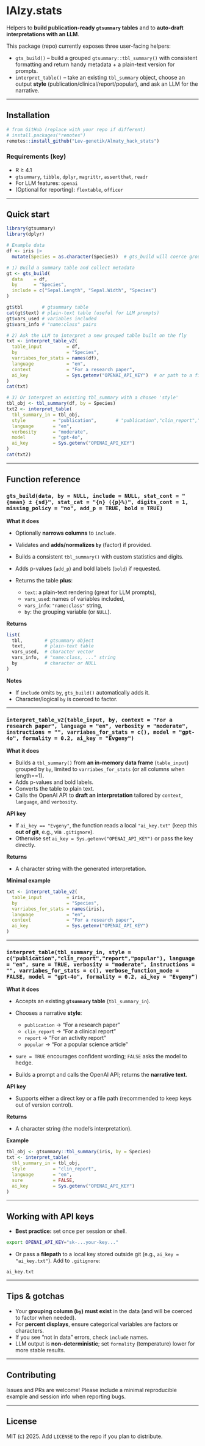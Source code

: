 # lAIzy.stats

Helpers to **build publication-ready `gtsummary` tables** and to **auto-draft interpretations with an LLM**.

This package (repo) currently exposes three user-facing helpers:

* `gts_build()` – build a grouped `gtsummary::tbl_summary()` with consistent formatting and return handy metadata + a plain-text version for prompts.
* `interpret_table()` – take an existing `tbl_summary` object, choose an output **style** (publication/clinical/report/popular), and ask an LLM for the narrative.

---

## Installation

```r
# from GitHub (replace with your repo if different)
# install.packages("remotes")
remotes::install_github("Lev-genetik/Almaty_hack_stats")
```

### Requirements (key)

* R ≥ 4.1
* `gtsummary`, `tibble`, `dplyr`, `magrittr`, `assertthat`, `readr`
* For LLM features: `openai`
* (Optional for reporting): `flextable`, `officer`

---

## Quick start

```r
library(gtsummary)
library(dplyr)

# Example data
df <- iris |>
  mutate(Species = as.character(Species))  # gts_build will coerce grouping to factor if needed

# 1) Build a summary table and collect metadata
gt <- gts_build(
  data    = df,
  by      = "Species",
  include = c("Sepal.Length", "Sepal.Width", "Species")
)

gt$tbl       # gtsummary table
cat(gt$text) # plain-text table (useful for LLM prompts)
gt$vars_used # variables included
gt$vars_info # "name:class" pairs

# 2) Ask the LLM to interpret a new grouped table built on the fly
txt <- interpret_table_v2(
  table_input         = df,
  by                  = "Species",
  varriabes_for_stats = names(df),
  language            = "en",
  context             = "For a research paper",
  ai_key              = Sys.getenv("OPENAI_API_KEY")  # or path to a file you keep out of git
)
cat(txt)

# 3) Or interpret an existing tbl_summary with a chosen 'style'
tbl_obj <- tbl_summary(df, by = Species)
txt2 <- interpret_table(
  tbl_summary_in = tbl_obj,
  style          = "publication",       # "publication","clin_report","report","popular"
  language       = "en",
  verbosity      = "moderate",
  model          = "gpt-4o",
  ai_key         = Sys.getenv("OPENAI_API_KEY")
)
cat(txt2)
```

---

## Function reference

### `gts_build(data, by = NULL, include = NULL, stat_cont = "{mean} ± {sd}", stat_cat = "{n} ({p}%)", digits_cont = 1, missing_policy = "no", add_p = TRUE, bold = TRUE)`

**What it does**

* Optionally **narrows columns** to `include`.
* Validates and **adds/normalizes `by`** (factor) if provided.
* Builds a consistent `tbl_summary()` with custom statistics and digits.
* Adds p-values (`add_p`) and bold labels (`bold`) if requested.
* Returns the table **plus**:

  * `text`: a plain-text rendering (great for LLM prompts),
  * `vars_used`: names of variables included,
  * `vars_info`: `"name:class"` string,
  * `by`: the grouping variable (or `NULL`).

**Returns**

```r
list(
  tbl,        # gtsummary object
  text,       # plain-text table
  vars_used,  # character vector
  vars_info,  # "name:class, ..." string
  by          # character or NULL
)
```

**Notes**

* If `include` omits `by`, `gts_build()` automatically adds it.
* Character/logical `by` is coerced to factor.

---

### `interpret_table_v2(table_input, by, context = "For a research paper", language = "en", verbosity = "moderate", instructions = "", varriabes_for_stats = c(), model = "gpt-4o", formality = 0.2, ai_key = "Evgeny")`

**What it does**

* Builds a `tbl_summary()` from **an in-memory data frame** (`table_input`) grouped by `by`, limited to `varriabes_for_stats` (or all columns when length==1).
* Adds p-values and bold labels.
* Converts the table to plain text.
* Calls the OpenAI API to **draft an interpretation** tailored by `context`, `language`, and `verbosity`.

**API key**

* If `ai_key == "Evgeny"`, the function reads a local `"ai_key.txt"` (keep this **out of git**, e.g., via `.gitignore`).
* Otherwise set `ai_key = Sys.getenv("OPENAI_API_KEY")` or pass the key directly.

**Returns**

* A character string with the generated interpretation.

**Minimal example**

```r
txt <- interpret_table_v2(
  table_input         = iris,
  by                  = "Species",
  varriabes_for_stats = names(iris),
  language            = "en",
  context             = "For a research paper",
  ai_key              = Sys.getenv("OPENAI_API_KEY")
)
```

---

### `interpret_table(tbl_summary_in, style = c("publication","clin_report","report","popular"), language = "en", sure = TRUE, verbosity = "moderate", instructions = "", varriabes_for_stats = c(), verbose_function_mode = FALSE, model = "gpt-4o", formality = 0.2, ai_key = "Evgeny")`

**What it does**

* Accepts an existing **`gtsummary` table** (`tbl_summary_in`).
* Chooses a narrative **style**:

  * `publication` → “For a research paper”
  * `clin_report` → “For a clinical report”
  * `report` → “For an activity report”
  * `popular` → “For a popular science article”
* `sure = TRUE` encourages confident wording; `FALSE` asks the model to hedge.
* Builds a prompt and calls the OpenAI API; returns the **narrative text**.

**API key**

* Supports either a direct key or a file path (recommended to keep keys out of version control).

**Returns**

* A character string (the model’s interpretation).

**Example**

```r
tbl_obj <- gtsummary::tbl_summary(iris, by = Species)
txt <- interpret_table(
  tbl_summary_in = tbl_obj,
  style          = "clin_report",
  language       = "en",
  sure           = FALSE,
  ai_key         = Sys.getenv("OPENAI_API_KEY")
)
```

---

## Working with API keys

* **Best practice:** set once per session or shell.

```bash
export OPENAI_API_KEY="sk-...your-key..."
```

* Or pass a **filepath** to a local key stored outside git (e.g., `ai_key = "ai_key.txt"`). Add to `.gitignore`:

```
ai_key.txt
```

---

## Tips & gotchas

* Your **grouping column (`by`) must exist** in the data (and will be coerced to factor when needed).
* For **percent displays**, ensure categorical variables are factors or characters.
* If you see “not in data” errors, check `include` names.
* LLM output is **non-deterministic**; set `formality` (temperature) lower for more stable results.

---

## Contributing

Issues and PRs are welcome! Please include a minimal reproducible example and session info when reporting bugs.

---

## License

MIT (c) 2025. Add `LICENSE` to the repo if you plan to distribute.
